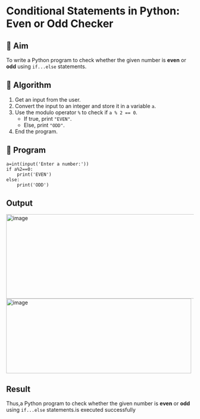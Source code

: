 # Conditional Statements in Python: Even or Odd Checker

## 🎯 Aim
To write a Python program to check whether the given number is **even** or **odd** using `if...else` statements.

## 🧠 Algorithm
1. Get an input from the user.
2. Convert the input to an integer and store it in a variable `a`.
3. Use the modulo operator `%` to check if `a % 2 == 0`.
   - If true, print `"EVEN"`.
   - Else, print `"ODD"`.
4. End the program.

## 🧾 Program
```
a=int(input('Enter a number:'))
if a%2==0:
    print('EVEN')
else:
    print('ODD')
```
## Output

<img width="632" height="226" alt="image" src="https://github.com/user-attachments/assets/f4c90360-6290-47ff-afc2-ef8e07427e62" />

<img width="497" height="200" alt="image" src="https://github.com/user-attachments/assets/0afa4276-c6c4-4e6b-a402-c0b8922d003d" />


## Result

Thus,a Python program to check whether the given number is **even** or **odd** using `if...else` statements.is executed successfully
